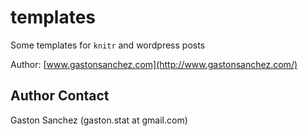 templates
=============================

Some templates for ```knitr``` and wordpress posts


Author: [www.gastonsanchez.com](http://www.gastonsanchez.com/)


Author Contact
--------------
Gaston Sanchez (gaston.stat at gmail.com)